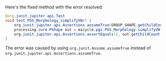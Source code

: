 Here's the fixed method with the error resolved:

```java
@org.junit.jupiter.api.Test
void test_PGS_Morphology_simplifyVW() {
    org.junit.jupiter.api.Assertions.assumeTrue(GROUP_SHAPE.getChildCount() == 2);
    processing.core.PShape out = micycle.pgs.PGS_Morphology.simplifyVW(GROUP_SHAPE, 1);
    org.junit.jupiter.api.Assertions.assertEquals(2, out.getChildCount());
}
```

The error was caused by using `org.junit.Assume.assumeTrue` instead of `org.junit.jupiter.api.Assertions.assumeTrue`.